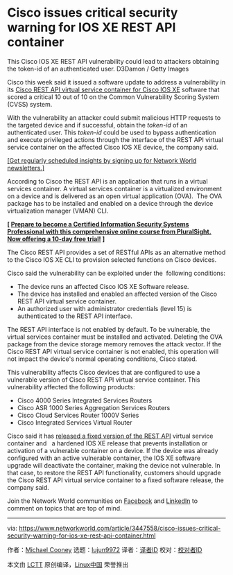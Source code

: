 [#]: collector: (lujun9972)
[#]: translator: ( )
[#]: reviewer: ( )
[#]: publisher: ( )
[#]: url: ( )
[#]: subject: (Cisco issues critical security warning for IOS XE REST API container)
[#]: via: (https://www.networkworld.com/article/3447558/cisco-issues-critical-security-warning-for-ios-xe-rest-api-container.html)
[#]: author: (Michael Cooney https://www.networkworld.com/author/Michael-Cooney/)

Cisco issues critical security warning for IOS XE REST API container
======
This Cisco IOS XE REST API vulnerability could lead to attackers obtaining the token-id of an authenticated user.
D3Damon / Getty Images

Cisco this week said it issued a software update to address a vulnerability in its [Cisco REST API virtual service container for Cisco IOS XE][1] software that scored a critical 10 out of 10 on the Common Vulnerability Scoring System (CVSS) system.

With the vulnerability an attacker could submit malicious HTTP requests to the targeted device and if successful, obtain the _token-id_ of an authenticated user. This _token-id_ could be used to bypass authentication and execute privileged actions through the interface of the REST API virtual service container on the affected Cisco IOS XE device, the company said.

[[Get regularly scheduled insights by signing up for Network World newsletters.]][2]

According to Cisco the REST API is an application that runs in a virtual services container. A virtual services container is a virtualized environment on a device and is delivered as an open virtual application (OVA).  The OVA package has to be installed and enabled on a device through the device virtualization manager (VMAN) CLI.

**[ [Prepare to become a Certified Information Security Systems Professional with this comprehensive online course from PluralSight. Now offering a 10-day free trial!][3] ]**

The Cisco REST API provides a set of RESTful APIs as an alternative method to the Cisco IOS XE CLI to provision selected functions on Cisco devices.

Cisco said the vulnerability can be exploited under the  following conditions:

  * The device runs an affected Cisco IOS XE Software release.
  * The device has installed and enabled an affected version of the Cisco REST API virtual service container.
  * An authorized user with administrator credentials (level 15) is authenticated to the REST API interface.



The REST API interface is not enabled by default. To be vulnerable, the virtual services container must be installed and activated. Deleting the OVA package from the device storage memory removes the attack vector. If the Cisco REST API virtual service container is not enabled, this operation will not impact the device's normal operating conditions, Cisco stated.   

This vulnerability affects Cisco devices that are configured to use a vulnerable version of Cisco REST API virtual service container. This vulnerability affected the following products:

  * Cisco 4000 Series Integrated Services Routers
  * Cisco ASR 1000 Series Aggregation Services Routers
  * Cisco Cloud Services Router 1000V Series
  * Cisco Integrated Services Virtual Router



Cisco said it has [released a fixed version of the REST API][4] virtual service container and   a hardened IOS XE release that prevents installation or activation of a vulnerable container on a device. If the device was already configured with an active vulnerable container, the IOS XE software upgrade will deactivate the container, making the device not vulnerable. In that case, to restore the REST API functionality, customers should upgrade the Cisco REST API virtual service container to a fixed software release, the company said.

Join the Network World communities on [Facebook][5] and [LinkedIn][6] to comment on topics that are top of mind.

--------------------------------------------------------------------------------

via: https://www.networkworld.com/article/3447558/cisco-issues-critical-security-warning-for-ios-xe-rest-api-container.html

作者：[Michael Cooney][a]
选题：[lujun9972][b]
译者：[译者ID](https://github.com/译者ID)
校对：[校对者ID](https://github.com/校对者ID)

本文由 [LCTT](https://github.com/LCTT/TranslateProject) 原创编译，[Linux中国](https://linux.cn/) 荣誉推出

[a]: https://www.networkworld.com/author/Michael-Cooney/
[b]: https://github.com/lujun9972
[1]: https://tools.cisco.com/security/center/content/CiscoSecurityAdvisory/cisco-sa-20190828-iosxe-rest-auth-bypass
[2]: https://www.networkworld.com/newsletters/signup.html
[3]: https://pluralsight.pxf.io/c/321564/424552/7490?u=https%3A%2F%2Fwww.pluralsight.com%2Fpaths%2Fcertified-information-systems-security-professional-cisspr
[4]: https://www.cisco.com/c/en/us/about/legal/cloud-and-software/end_user_license_agreement.html
[5]: https://www.facebook.com/NetworkWorld/
[6]: https://www.linkedin.com/company/network-world
